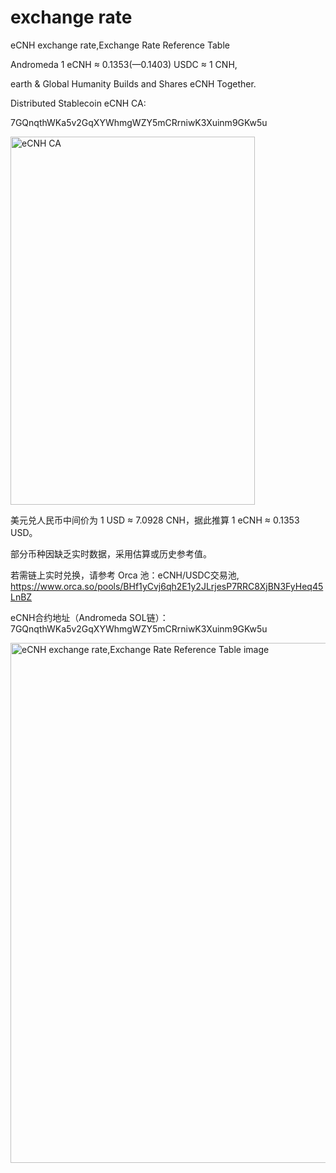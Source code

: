 # exchange rate
eCNH exchange rate,Exchange Rate Reference Table

Andromeda 1 eCNH ≈ 0.1353(—0.1403) USDC ≈ 1 CNH,

earth & Global Humanity Builds and Shares eCNH Together.

Distributed Stablecoin eCNH CA:

7GQnqthWKa5v2GqXYWhmgWZY5mCRrniwK3Xuinm9GKw5u

<img width="391" height="589" alt="eCNH CA" src="https://github.com/user-attachments/assets/e23d9564-f664-43c8-9027-f7ff6faac08b" />

美元兑人民币中间价为 1 USD ≈ 7.0928 CNH，据此推算 1 eCNH ≈ 0.1353 USD。

部分币种因缺乏实时数据，采用估算或历史参考值。

若需链上实时兑换，请参考 Orca 池：eCNH/USDC交易池,
https://www.orca.so/pools/BHf1yCvj6qh2E1y2JLrjesP7RRC8XjBN3FyHeq45LnBZ

eCNH合约地址（Andromeda SOL链）： 7GQnqthWKa5v2GqXYWhmgWZY5mCRrniwK3Xuinm9GKw5u

<img width="688" height="832" alt="eCNH exchange rate,Exchange Rate Reference Table image" src="https://github.com/user-attachments/assets/905a59ce-5105-411e-970d-2fa7fe948419" />
